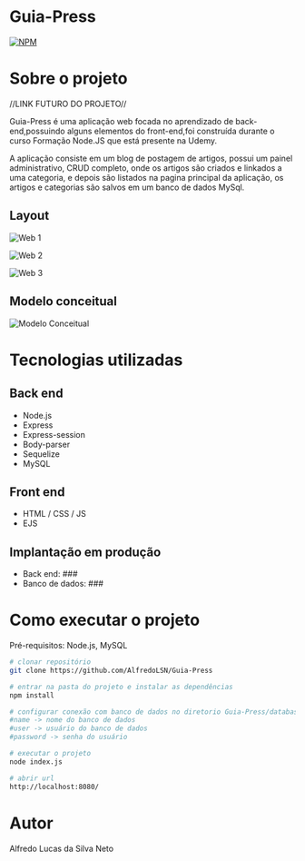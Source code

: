 # Guia-Press
[![NPM](https://img.shields.io/npm/l/react)](https://github.com/AlfredoLSN/Guia-Presss/blob/main/LICENCE) 

# Sobre o projeto

//LINK FUTURO DO PROJETO//

Guia-Press é uma aplicação web focada no aprendizado de back-end,possuindo alguns elementos do front-end,foi construída durante o curso Formação Node.JS que está presente na Udemy.

A aplicação consiste em um blog de postagem de artigos, possui um painel administrativo, CRUD completo, onde os artigos são criados e linkados a uma categoria, e depois são listados na pagina principal da aplicação, os artigos e categorias são salvos em um banco de dados MySql.

## Layout
![Web 1](https://user-images.githubusercontent.com/69905349/219176068-4a1538ca-34d2-49a5-9a33-60090ed36472.jpeg)

![Web 2](https://user-images.githubusercontent.com/69905349/219176804-5860121b-c3ea-4728-804a-b54655b17296.jpeg)

![Web 3](https://user-images.githubusercontent.com/69905349/219177917-28f2ff06-33ff-4828-b5d8-137faa3c5c0d.jpeg)

## Modelo conceitual
![Modelo Conceitual](https://user-images.githubusercontent.com/69905349/219193955-84c577ab-16a5-4b90-b7ec-37428340976d.png)

# Tecnologias utilizadas
## Back end
- Node.js
- Express
- Express-session
- Body-parser
- Sequelize
- MySQL
## Front end
- HTML / CSS / JS 
- EJS
## Implantação em produção
- Back end: ###
- Banco de dados: ###

# Como executar o projeto

Pré-requisitos: Node.js, MySQL

```bash
# clonar repositório
git clone https://github.com/AlfredoLSN/Guia-Press

# entrar na pasta do projeto e instalar as dependências
npm install

# configurar conexão com banco de dados no diretorio Guia-Press/database/database.js, substituindo
#name -> nome do banco de dados
#user -> usuário do banco de dados
#password -> senha do usuário

# executar o projeto
node index.js

# abrir url
http://localhost:8080/
```

# Autor

Alfredo Lucas da Silva Neto


